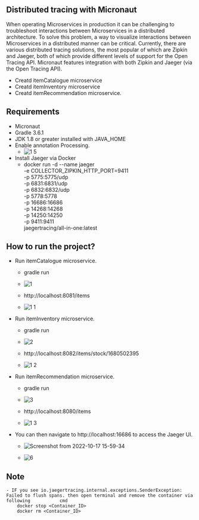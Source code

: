 ## Distributed tracing with Micronaut

<!-- wp:paragraph -->
<p>When operating Microservices in production it can be challenging to troubleshoot interactions between Microservices in a distributed architecture.
To solve this problem, a way to visualize interactions between Microservices in a distributed manner can be critical. Currently, there are various distributed tracing solutions, the most popular of which are Zipkin and Jaeger, both of which provide different levels of support for the Open Tracing API.
Micronaut features integration with both Zipkin and Jaeger (via the Open Tracing API).</p>
<!-- /wp:paragraph -->

- Creatd itemCatalogue microservice
- Creatd itemInventory microservice
- Creatd itemRecommendation microservice.


## Requirements
- Micronaut
- Gradle 3.6.1 
- JDK 1.8 or greater installed with JAVA_HOME
- Enable annotation Processing.
    - ![1 5](https://user-images.githubusercontent.com/85616604/196144615-83ca2d81-667f-4832-9783-9575cee4dce6.png)
- Install Jaeger via Docker
    - docker run -d --name jaeger \
  -e COLLECTOR_ZIPKIN_HTTP_PORT=9411 \
  -p 5775:5775/udp \
  -p 6831:6831/udp \
  -p 6832:6832/udp \
  -p 5778:5778 \
  -p 16686:16686 \
  -p 14268:14268 \
  -p 14250:14250 \
  -p 9411:9411 \
  jaegertracing/all-in-one:latest

## How to run the project?

- Run itemCatalogue microservice.
    - gradle run
    - ![1](https://user-images.githubusercontent.com/85616604/196146455-1d68ad14-f903-4626-bfc4-23074441fe0f.png)

    - http://localhost:8081/items
    - ![1 1](https://user-images.githubusercontent.com/85616604/196146340-9054563a-759e-4047-8414-d86396651f2c.png)


- Run itemInventory microservice.
    - gradle run
    - ![2](https://user-images.githubusercontent.com/85616604/196146770-0d88ad74-c691-4dac-ad82-16378ed48e1a.png)

    - http://localhost:8082/items/stock/1680502395
    - ![1 2](https://user-images.githubusercontent.com/85616604/196145945-24ff597f-5faa-4973-89b5-9c5b29ac2652.png)

- Run itemRecommendation microservice.
    - gradle run
    - ![3](https://user-images.githubusercontent.com/85616604/196146794-204ede7a-4551-489d-b5c9-e6c7b646cbd6.png)

    - http://localhost:8080/items
    - ![1 3](https://user-images.githubusercontent.com/85616604/196145983-f7717d84-bdd0-4511-9106-18119724b554.png)

- You can then navigate to http://localhost:16686 to access the Jaeger UI.
    - ![Screenshot from 2022-10-17 15-59-34](https://user-images.githubusercontent.com/85616604/196155375-4e577319-6fcb-4c9b-ad6a-c714274004ed.png)

    - ![6](https://user-images.githubusercontent.com/85616604/196155163-fa18ebf4-4ae2-4ef3-bcc9-5c8fee6f6285.png)

## Note
    - IF you see io.jaegertracing.internal.exceptions.SenderException: Failed to flush spans. then open terminal and remove the container via following           cmd
        docker stop <Container_ID>
        docker rm <Container_ID>


